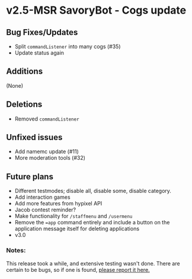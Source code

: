 # v2.5-MSR SavoryBot - Cogs update
## Bug Fixes/Updates
- Split `commandListener` into many cogs (#35)
- Update status again

## Additions
(None)

## Deletions
- Removed `commandListener`

## Unfixed issues
- Add namemc update (#11)
- More moderation tools (#32)

## Future plans
- Different testmodes; disable all, disable some, disable category.
- Add interaction games
- Add more features from hypixel API
- Jacob contest reminder?
- Make functionality for `/staffmenu` and `/usermenu`
- Remove the `=app` command entirely and include a button on the application message itself for deleting applications
- v3.0

### Notes:
This release took a while, and extensive testing wasn't done. There are certain to be bugs, so if one is found, [please report it here.](https://github.com/savorybot/bugs/issues/new)
